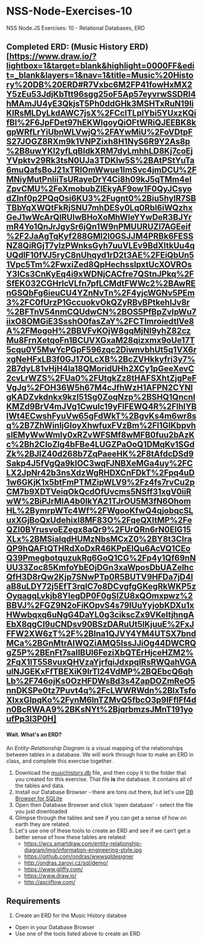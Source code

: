 # NSS-Node-Exercises-10
NSS Node.JS Exercises: 10 - Relational Databases, ERD

## Completed ERD: (Music History ERD)[https://www.draw.io/?lightbox=1&target=blank&highlight=0000FF&edit=_blank&layers=1&nav=1&title=Music%20History%20DB%20ERD#R7Vxbc6M2FP41fowHxMX2Y5zEu53JdjKbTtt96sgg25oF5Ap57eyvrwSSDRI4hMAmJU4yE3QkjsT5Ph0ddGHk3MSHTxRuN19IiKIRsMLDyLkdAWC7jsX%2FCclTLplYbi5YUxzKQifBI%2F6JpFDet97hEKWlgoyQiOFtWRiQJEEBK8kgpWRfLrYiUbnWLVwjQ%2FAYwMiU%2FoVDtpFS27JOGZ8RXm9k1VNPZixh8H1NyS6R9Y2As8p%2B8uwYKl2yfLqBIdkXRM7dyLmhhLD8Kj7coEjYVpktv29Rk3tsN0UJa3TDKlw5S%2BAtPStYuTa6muQafsBoJ21xTRlOmWwue1ImSvc4jmDCU%2FMNiyMutPnliiTsURayeDrY4Ci8h09kJ5qTMm4elZpvCMU%2FeXmobubZlEkyAF9ow1F0QyJCsyodZInf0p2PQqOsi6KU3%2Fugnt0%2Biu5hylR7SBTBbYqXWQtFkRjSNU7mhDESy0Lq0Rbl6iWQzhxGeJ1wWcArQlRUIwBHoXoMhWleYYwDeR3BJYrmR4Yo1QnJrJgySr6jQn1W9nPMUURUZl7AGEeif%2F2JaAgTqKyf288GMl2l0GSJJM4PRBk6FESSNZ8QiRGjT7yIzPWnksGyh7uuVLEv9BdXltkUu4qUQdlF10fVJ5ryC8nUhqyd1rD2t3AE%2FEiQbUn51Vpc5Tm%2FwxiZed8QpHechssIpxtUcXOVROsY3ICs3CnKyEq4i9xWDNjCACfre7QStnJPkq%2FSfEK032CGHrlcVLfn7pfLCMdtFWWc2%2BAwREnGSQbFg6ieuCU4YZnNvTn%2F4yjcWGNv5PEm3%2FC0fUrzP1GccuokvOkQZyRBvBPtkehIJv8r%2BFTnV54nmCQUdwCN%2BOS5PfBpZvIpWu7iixO8OMGiE3SsshO0fasZaY%2FCTlmroiedtlVe8A%2FMogoH%2BBVFvKOjW8gqMjNl9yhZ82czMu8FrnXetqoFn1BCUVXGxaM28qizxmx9oUe17T5cqu0Y5MwYcPGpF596zqc2DiwnvbhUt5q1VX6rxgNeHFxLB3f0GJ17OLcXB%2BcZVHkkyfri3y7%2B7dyL81vHjH4la18QMoridUHh2XCy1pGeeXevC2cvLrWZS%2FUa0%2FUtgkZz8tHAFSXhtZjgPeFVgJg%2FOH36W5h67M4cJfhWzH1AFPN2CYNlgKADZvkdnkx9kzl51Sg0ZoqNzp%2BSHQ1QncnlKMZd9BrV4mJVg1Cwulc19yFlFEWQ4R%2FlhlYBIWt4ECwshFyuVw65gFdWkT%2BgvKs4m6wr8sq%2B7ZhWinIjGIoyXhwfuxFVzBm%2Fl1GlKbpvhslEMyWwWmIy0xRZvWFSMf8wMFB0fuu2bAzKc%2Bh2CIoZlg4bFBe4LUGZPaOoQ1DMqKv1SGdZk%2BJIZ40d268b7ZqPaeeHK%2F8tAfdcDSd9Sakp4J5fVgQa9kIOC3wqFJNBXeMGa4uy%2FCLX2JpNr42b3nsXdzWgRHDXCnFDkT%2Fpq4uD1w6GKjK1x5btFmPTMZipWLV9%2Fz4fs7rvCu2pCM7b9XDTVeiqOkQcdOfUvcms5NSff31xgV0iiRwW%2BiPJrMlA4b0lkYA21TJrOU5M3fN6OhomHL%2BymrpWTc4Wf%2FWgooKfwQ4qjobqcSLuxXGjBoQxUdehixl8MF83O%2FqeQXltMP%2FeQZl0BYrusvoEZegx8aQr9%2FUrQRn6rN0ElG15XLx%2BMSiaIqdHUMzNbsMCxZ0%2BY8t3CIraQP9hQAFtQTHRdXoDxR46KPpElQu6AcVQ1CEoQ39PmegbotquzukRg6GoQ1CG%2Fp4y1Qf69nNUU33Zoc85KmfoYbEOjDGn3xaWposDbUAZelhcQfH3D8rQw2Kjp7SNwPTp0R5BUTV9HFDa7jD4laB8uLDY72j5EfT3rqIC7o8DCvgfgGKegRkWKP5zOyqagqLvkjb8YIegDP0F0gSlZU8xQOmxpwz%2BBVJ%2FGZ9N2oFiKOpvS4s79IUuYyjobKDXu1xHWwbqxq6uNgG4DaYL0g3cikscZx9VKeItjhngAEbX8qgCI9uCNDsv90BSzDARuUt5lKjuuE%2FxJFFW2XW6zT%2F%2BIna1QJVY4YM4UTSX7bndMCa%2BGnMtrAIWQZiAMQ5IssJJiOg44DWCRQgZ5P%2BEnFt7saIIBUl6FeziXbQTErHjceHZM2%2FqX1lT558vuxQHVzaYjrfqiJdxpqIRsRWQahVGAulNJGEKxFfTBEXiK9lrTl24VdMP%2BQEbcQ6qhLb%2F746ojKs0OzHFDWsBd3s4ZapDOZmReO5nnDKSPe0tz7Puvt4q%2FcLWWRWdn%2BIxTsfoXIxxGIpqKo%2FynM6lnTZMvQ5fbcO3p9IFfIFf4dn0BcRWAA9%2BKsNYt%2BjqrbmzsJMnT191youfPp3l3P0H]

#### Wait. What's an ERD?
An *Entity-Relationship Diagram* is a visual mapping of the relationships between tables in a database. We will work through how to make an ERD in class, and complete this exercise together.

1. Download the [musichistory.db](./assets/musichistory.db) file, and then copy it to the folder that you created for this exercise. That file **is** the database. It contains all of the tables and data. 
2. Install our Database Browser - there are tons out there, but let's use [DB Browser for SQLite](http://sqlitebrowser.org/)  
3. Open then Database Browser and click 'open database' - select the file you just downloaded
4. Glimpse through the tables and see if you can get a sense of how on earth they are related.  
5. Let's use one of these tools to create an ERD and see if we can't get a better sense of how these tables are related:  
     * https://wcs.smartdraw.com/entity-relationship-diagram/img/information-engineering-style.jpg  
     * https://github.com/ondras/wwwsqldesigner  
     * http://ondras.zarovi.cz/sql/demo/  
     * https://www.gliffy.com/  
     * https://www.draw.io/  
     * http://asciiflow.com/  

## Requirements
1. Create an ERD for the Music History databse
  * Open in your Database Browser
  * Use one of the tools listed above to create an ERD
